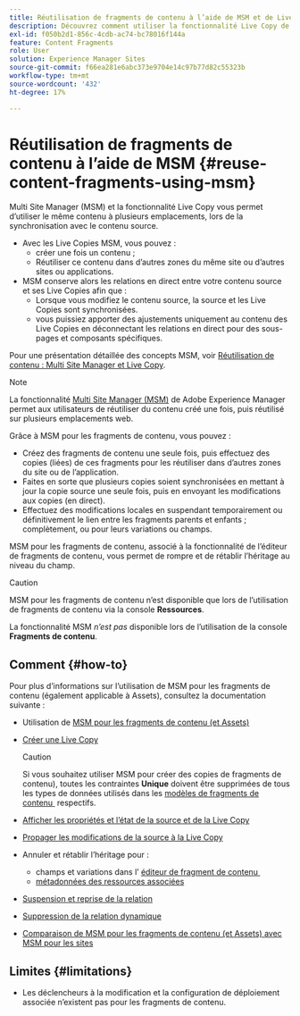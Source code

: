 ```yaml
---
title: Réutilisation de fragments de contenu à l’aide de MSM et de Live Copies
description: Découvrez comment utiliser la fonctionnalité Live Copy de MSM pour utiliser le même contenu de fragment de contenu, ou similaire, à plusieurs emplacements, lors de la synchronisation avec le contenu source.
exl-id: f050b2d1-856c-4cdb-ac74-bc78016f144a
feature: Content Fragments
role: User
solution: Experience Manager Sites
source-git-commit: f66ea281e6abc373e9704e14c97b77d82c55323b
workflow-type: tm+mt
source-wordcount: '432'
ht-degree: 17%

---
```


# Réutilisation de fragments de contenu à l’aide de MSM {#reuse-content-fragments-using-msm}

Multi Site Manager (MSM) et la fonctionnalité Live Copy vous permet d’utiliser le même contenu à plusieurs emplacements, lors de la synchronisation avec le contenu source.

* Avec les Live Copies MSM, vous pouvez :
   * créer une fois un contenu ;
   * Réutiliser ce contenu dans d’autres zones du même site ou d’autres sites ou applications.
* MSM conserve alors les relations en direct entre votre contenu source et ses Live Copies afin que :
   * Lorsque vous modifiez le contenu source, la source et les Live Copies sont synchronisées.
   * vous puissiez apporter des ajustements uniquement au contenu des Live Copies en déconnectant les relations en direct pour des sous-pages et composants spécifiques.

Pour une présentation détaillée des concepts MSM, voir [Réutilisation de contenu : Multi Site Manager et Live Copy](/help/sites-cloud/administering/msm/overview.md).

>[!NOTE]
>
>La fonctionnalité [Multi Site Manager (MSM)](/help/sites-cloud/administering/msm/overview.md) de Adobe Experience Manager permet aux utilisateurs de réutiliser du contenu créé une fois, puis réutilisé sur plusieurs emplacements web.

Grâce à MSM pour les fragments de contenu, vous pouvez :

* Créez des fragments de contenu une seule fois, puis effectuez des copies (liées) de ces fragments pour les réutiliser dans d’autres zones du site ou de l’application.
* Faites en sorte que plusieurs copies soient synchronisées en mettant à jour la copie source une seule fois, puis en envoyant les modifications aux copies (en direct).
* Effectuez des modifications locales en suspendant temporairement ou définitivement le lien entre les fragments parents et enfants ; complètement, ou pour leurs variations ou champs.

MSM pour les fragments de contenu, associé à la fonctionnalité de l’éditeur de fragments de contenu, vous permet de rompre et de rétablir l’héritage au niveau du champ.

>[!CAUTION]
>
>MSM pour les fragments de contenu n’est disponible que lors de l’utilisation de fragments de contenu via la console **Ressources**.
>
>La fonctionnalité MSM *n’est pas* disponible lors de l’utilisation de la console **Fragments de contenu**.

## Comment {#how-to}

Pour plus d’informations sur l’utilisation de MSM pour les fragments de contenu (également applicable à Assets), consultez la documentation suivante :

* Utilisation de [MSM pour les fragments de contenu (et Assets)](/help/assets/reuse-assets-using-msm.md)

* [Créer une Live Copy](/help/assets/reuse-assets-using-msm.md)

  >[!CAUTION]
  >
  >Si vous souhaitez utiliser MSM pour créer des copies de fragments de contenu), toutes les contraintes **Unique** doivent être supprimées de tous les types de données utilisés dans les [&#x200B; modèles de fragments de contenu &#x200B;](/help/assets/content-fragments/content-fragments-models.md) respectifs.

* [Afficher les propriétés et l’état de la source et de la Live Copy](/help/assets/reuse-assets-using-msm.md#properties)
* [Propager les modifications de la source à la Live Copy](/help/assets/reuse-assets-using-msm.md#rollout-sync)
* Annuler et rétablir l’héritage pour :
   * champs et variations dans l’ [&#x200B; éditeur de fragment de contenu &#x200B;](/help/assets/content-fragments/content-fragments-variations.md#inheritance)
   * [métadonnées des ressources associées](/help/assets/content-fragments/content-fragments-variations.md#canceling-reenabling-inheritance-individual-items)
* [Suspension et reprise de la relation](/help/assets/reuse-assets-using-msm.md#suspend-resume)
* [Suppression de la relation dynamique](/help/assets/reuse-assets-using-msm.md#detach)
* [Comparaison de MSM pour les fragments de contenu (et Assets) avec MSM pour les sites](/help/assets/reuse-assets-using-msm.md#comparison)

## Limites {#limitations}

* Les déclencheurs à la modification et la configuration de déploiement associée n’existent pas pour les fragments de contenu.
